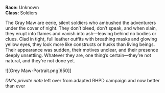 **Race:** Unknown  
**Class:** Soldiers

The Gray Maw are eerie, silent soldiers who ambushed the adventurers under the cover of night. They don’t bleed, don’t speak, and when slain, they erupt into flames and vanish into ash—leaving behind no bodies or clues. Clad in tight, full leather outfits with breathing masks and glowing yellow eyes, they look more like constructs or husks than living beings. Their appearance was sudden, their motives unclear, and their presence deeply unsettling. Whatever they are, one thing’s certain—they’re not natural, and they’re not done yet.

![[Grey Maw-Portrait.png|650]]

*DM's private note*
left over from adapted RHPD campaign and now better than ever